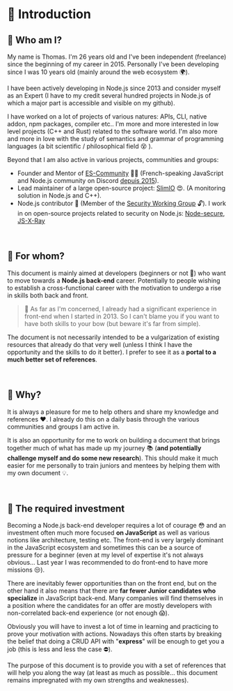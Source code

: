 # 👋 Introduction

## 👀 Who am I?

My name is Thomas. I'm 26 years old and I've been independent (freelance) since the beginning of my career in 2015. Personally I've been developing since I was 10 years old (mainly around the web ecosystem 🌍).

I have been actively developing in Node.js since 2013 and consider myself as an Expert (I have to my credit several hundred projects in Node.js of which a major part is accessible and visible on my github).

I have worked on a lot of projects of various natures: APIs, CLI, native addon, npm packages, compiler etc.. I'm more and more interested in low level projects (C++ and Rust) related to the software world. I'm also more and more in love with the study of semantics and grammar of programming languages (a bit scientific / philosophical field 😵 ).

Beyond that I am also active in various projects, communities and groups:

- Founder and Mentor of [ES-Community](https://github.com/ES-Community) 💪🚀 (French-speaking JavaScript and Node.js community on Discord [depuis 2015](https://dev.to/fraxken/communaute-javascript-es-community-4nm3)).
- Lead maintainer of a large open-source project: [SlimIO](https://github.com/SlimIO) 😍. (A monitoring solution in Node.js and C++).
- Node.js contributor 🐢 (Member of the [Security Working Group](https://github.com/nodejs/security-wg) 🔓). I work in on open-source projects related to security on Node.js: [Node-secure](https://github.com/ES-Community/nsecure), [JS-X-Ray](https://github.com/NodeSecure/js-x-ray)

&nbsp;
## 👊 For whom?

This document is mainly aimed at developers (beginners or not 🐣) who want to move towards a **Node.js back-end** career. Potentially to people wishing to establish a cross-functional career with the motivation to undergo a rise in skills both back and front.

> 👀 As far as I'm concerned, I already had a significant experience in front-end when I started in 2013. So I can't blame you if you want to have both skills to your bow (but beware it's far from simple).


The document is not necessarily intended to be a vulgarization of existing resources that already do that very well (unless I think I have the opportunity and the skills to do it better). I prefer to see it as a **portal to a much better set of references**.

&nbsp;
## 💬 Why?

It is always a pleasure for me to help others and share my knowledge and references ❤️. I already do this on a daily basis through the various communities and groups I am active in.

It is also an opportunity for me to work on building a document that brings together much of what has made up my journey 📚 (**and potentially challenge myself and do some new research**). This should make it much easier for me personally to train juniors and mentees by helping them with my own document 💡.

&nbsp;
## 😬 The required investment

Becoming a Node.js back-end developer requires a lot of courage 😳 and an investment often much more focused **on JavaScript** as well as various notions like architecture, testing etc. The front-end is very largely dominant in the JavaScript ecosystem and sometimes this can be a source of pressure for a beginner (even at my level of expertise it's not always obvious... Last year I was recommended to do front-end to have more missions 😒).

There are inevitably fewer opportunities than on the front end, but on the other hand it also means that there are **far fewer Junior candidates who specialize** in JavaScript back-end. Many companies will find themselves in a position where the candidates for an offer are mostly developers with non-correlated back-end experience (or not enough 😱).

Obviously you will have to invest a lot of time in learning and practicing to prove your motivation with actions. Nowadays this often starts by breaking the belief that doing a CRUD API with "**express**" will be enough to get you a job (this is less and less the case ⛔).

The purpose of this document is to provide you with a set of references that will help you along the way (at least as much as possible... this document remains impregnated with my own strengths and weaknesses).
